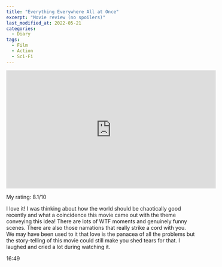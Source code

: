 ```yaml
---
title: "Everything Everywhere All at Once"
excerpt: "Movie review (no spoilers)"
last_modified_at: 2022-05-21
categories:
  - Diary
tags:
  - Film
  - Action
  - Sci-Fi
---
```


<iframe width="560" height="315" src="https://www.youtube.com/embed/wxN1T1uxQ2g" title="YouTube video player" frameborder="0" allow="accelerometer; autoplay; clipboard-write; encrypted-media; gyroscope; picture-in-picture" allowfullscreen></iframe>

My rating: 8.1/10

I love it! I was thinking about how the world should be chaotically good recently and what a coincidence this movie came out with the theme conveying this idea! There are lots of WTF moments and genuinely funny scenes. There are also those narrations that really strike a cord with you. We may have been used to it that love is the panacea of all the problems but the story-telling of this movie could still make you shed tears for that. I laughed and cried a lot during watching it.

16:49
